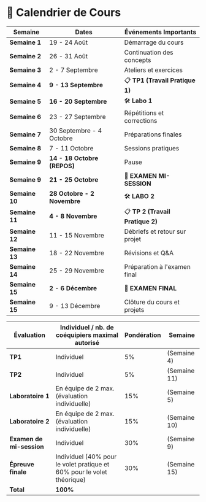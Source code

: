 # 📅 **Calendrier de Cours**

| **Semaine**    | **Dates**                  | **Événements Importants**            |
|----------------|----------------------------|--------------------------------------|
| **Semaine 1**  | 19 - 24 Août                | Démarrage du cours                   |
| **Semaine 2**  | 26 - 31 Août                | Continuation des concepts            |
| **Semaine 3**  | 2 - 7 Septembre             | Ateliers et exercices                |
| **Semaine 4**  | **9 - 13 Septembre**        | 📋 **TP1 (Travail Pratique 1)**       |
| **Semaine 5**  | **16 - 20 Septembre**       | 🛠️ **Labo 1**                        |
| **Semaine 6**  | 23 - 27 Septembre           | Répétitions et corrections           |
| **Semaine 7**  | 30 Septembre - 4 Octobre    | Préparations finales                 |
| **Semaine 8**  | 7 - 11 Octobre              | Sessions pratiques                   |
| **Semaine 9**  | **14 - 18 Octobre (REPOS)** | Pause                               |
| **Semaine 9**  | **21 - 25 Octobre**         | 📝 **EXAMEN MI-SESSION**              |
| **Semaine 10** | **28 Octobre - 2 Novembre** | 🛠️ **LABO 2**                        |
| **Semaine 11** | **4 - 8 Novembre**          | 📋 **TP 2 (Travail Pratique 2)**      |
| **Semaine 12** | 11 - 15 Novembre            | Débriefs et retour sur projet        |
| **Semaine 13** | 18 - 22 Novembre            | Révisions et Q&A                    |
| **Semaine 14** | 25 - 29 Novembre            | Préparation à l'examen final         |
| **Semaine 15** | **2 - 6 Décembre**          | 📝 **EXAMEN FINAL**                   |
| **Semaine 15** | 9 - 13 Décembre             | Clôture du cours et projets          |





| **Évaluation**          | **Individuel / nb. de coéquipiers maximal autorisé**                     | **Pondération** | **Semaine** |
|-------------------------|--------------------------------------------------------------------------|-----------------|-------------|
| **TP1**                 | Individuel                                                               | 5%              | (Semaine 4) |
| **TP2**                 | Individuel                                                               | 5%              | (Semaine 11) |
| **Laboratoire 1**        | En équipe de 2 max. (évaluation individuelle)                            | 15%             | (Semaine 5) |
| **Laboratoire 2**        | En équipe de 2 max. (évaluation individuelle)                            | 15%             | (Semaine 10) |
| **Examen de mi-session** | Individuel                                                               | 30%             | (Semaine 9) |
| **Épreuve finale**       | Individuel (40% pour le volet pratique et 60% pour le volet théorique)   | 30%             | (Semaine 15) |
| **Total**               | **100%**                                                                  |                 |             |


